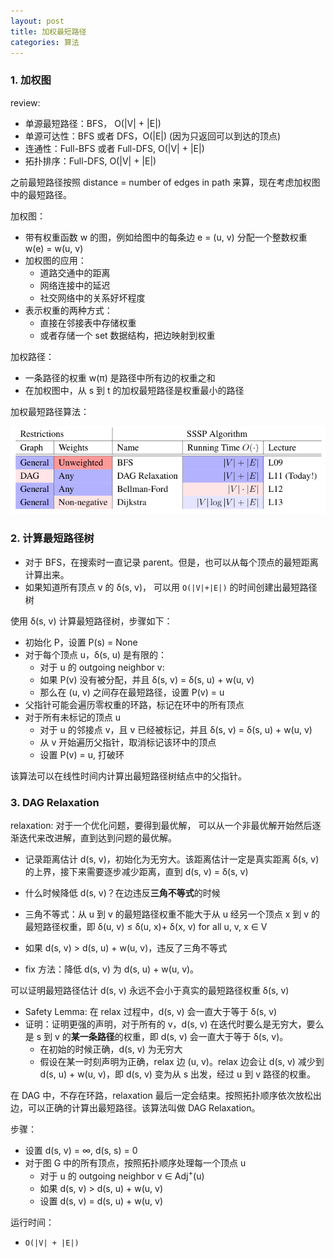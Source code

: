 ```yaml
---
layout: post
title: 加权最短路径
categories: 算法
---
```


### 1. 加权图

review:
* 单源最短路径：BFS， O(\|V\| + \|E\|)
* 单源可达性：BFS 或者 DFS，O(\|E\|) (因为只返回可以到达的顶点)
* 连通性：Full-BFS 或者 Full-DFS, O(\|V\| + \|E\|)
* 拓扑排序：Full-DFS, O(\|V\| + \|E\|)

之前最短路径按照 distance = number of edges in path 来算，现在考虑加权图中的最短路径。

加权图：
* 带有权重函数 w 的图，例如给图中的每条边 e = (u, v) 分配一个整数权重 w(e) = w(u, v)
* 加权图的应用：
    - 道路交通中的距离
    - 网络连接中的延迟
    - 社交网络中的关系好坏程度
* 表示权重的两种方式：
    - 直接在邻接表中存储权重
    - 或者存储一个 set 数据结构，把边映射到权重

加权路径：
* 一条路径的权重 w(π) 是路径中所有边的权重之和
* 在加权图中，从 s 到 t 的加权最短路径是权重最小的路径

加权最短路径算法：

<div align=center>
<img 
src="/image/%E7%AE%97%E6%B3%95/%E7%AE%97%E6%B3%95-0010-1.png" 
width = "600" />
<p></p>
</div>

### 2. 计算最短路径树
* 对于 BFS，在搜索时一直记录 parent。但是，也可以从每个顶点的最短距离计算出来。
* 如果知道所有顶点 v 的 δ(s, v)， 可以用 `O(|V|+|E|)` 的时间创建出最短路径树

使用 δ(s, v) 计算最短路径树，步骤如下：
* 初始化 P，设置 P(s) = None
* 对于每个顶点 u，δ(s, u) 是有限的：
    - 对于 u 的 outgoing neighbor v:
    - 如果 P(v) 没有被分配，并且 δ(s, v) = δ(s, u) + w(u, v)
    - 那么在 (u, v) 之间存在最短路径，设置 P(v) = u
* 父指针可能会遍历零权重的环路，标记在环中的所有顶点
* 对于所有未标记的顶点 u
    - 对于 u 的邻接点 v，且 v 已经被标记，并且 δ(s, v) = δ(s, u) + w(u, v)
    - 从 v 开始遍历父指针，取消标记该环中的顶点
    - 设置 P(v) = u, 打破环

该算法可以在线性时间内计算出最短路径树结点中的父指针。

### 3. DAG Relaxation

relaxation: 对于一个优化问题，要得到最优解， 可以从一个非最优解开始然后逐渐迭代来改进解，直到达到问题的最优解。

* 记录距离估计 d(s, v)，初始化为无穷大。该距离估计一定是真实距离 δ(s, v) 的上界，接下来需要逐步减少距离，直到 d(s, v) = δ(s, v)
* 什么时候降低 d(s, v)？在边违反**三角不等式**的时候

* 三角不等式：从 u 到 v 的最短路径权重不能大于从 u 经另一个顶点 x 到 v 的最短路径权重，即 δ(u, v) ≤ δ(u, x)+ δ(x, v) for all u, v, x ∈ V
* 如果 d(s, v) > d(s, u) + w(u, v)，违反了三角不等式
* fix 方法：降低 d(s, v) 为 d(s, u) + w(u, v)。

可以证明最短路径估计 d(s, v) 永远不会小于真实的最短路径权重 δ(s, v)
* Safety Lemma: 在 relax 过程中，d(s, v) 会一直大于等于 δ(s, v)
* 证明：证明更强的声明，对于所有的 v，d(s, v) 在迭代时要么是无穷大，要么是 s 到 v 的**某一条路径**的权重，即 d(s, v) 会一直大于等于 δ(s, v)。
    - 在初始的时候正确，d(s, v) 为无穷大
    - 假设在某一时刻声明为正确，relax 边 (u, v)。relax 边会让 d(s, v) 减少到 d(s, u) + w(u, v)，即 d(s, v) 变为从 s 出发，经过 u 到 v 路径的权重。


在 DAG 中，不存在环路，relaxation 最后一定会结束。按照拓扑顺序依次放松出边，可以正确的计算出最短路径。该算法叫做 DAG Relaxation。

步骤：
* 设置 d(s, v) = ∞, d(s, s) = 0
* 对于图 G 中的所有顶点，按照拓扑顺序处理每一个顶点 u
    - 对于 u 的 outgoing neighbor v ∈ Adj<sup>+</sup>(u)
    - 如果 d(s, v) > d(s, u) + w(u, v)
    - 设置 d(s, v) = d(s, u) + w(u, v)

运行时间：
* `O(|V| + |E|)`